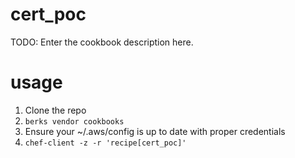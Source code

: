 # cert_poc

TODO: Enter the cookbook description here.

# usage

1. Clone the repo
2. `berks vendor cookbooks`
3. Ensure your ~/.aws/config is up to date with proper credentials
4. `chef-client -z -r 'recipe[cert_poc]'`

